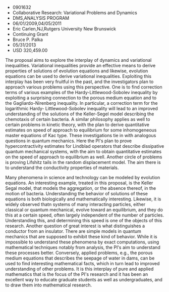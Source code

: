 
* 0901632
* Collaborative Research: Variational Problems and Dynamics
* DMS,ANALYSIS PROGRAM
* 06/01/2009,04/05/2011
* Eric Carlen,NJ,Rutgers University New Brunswick
* Continuing Grant
* Bruce P. Palka
* 05/31/2013
* USD 320,459.00

The proposal aims to explore the interplay of dynamics and variational
inequalities. Variational inequalities provide an effective means to derive
properties of solutions of evolution equations and likewise, evolution equations
can be used to derive variational inequalities. Exploiting this interplay has
been very fruitful in the past, and the investigators plan to approach various
problems using this perspective. One is to find correction terms of various
examples of the Hardy-Littlewood-Sobolev inequality by exploiting a surprising
connection to the porous medium equation and to the Gagliardo-Nirenberg
inequality. In particular, a correction term for the logarithmic Hardy-
Littlewood-Sobolev inequality will lead to an improved understanding of the
solutions of the Keller-Segel model describing the chemotaxis of certain
bacteria. A similar philosophy applies as well to certain problems in kinetic
theory, with the plan to derive quantitative estimates on speed of approach to
equilibrium for some inhomogeneous master equations of Kac type. These
investigations tie in with analogous questions in quantum mechanics. Here the
PI's plan to prove hypercontractivity estimates for Lindblad operators that
describe dissipative quantum mechanical systems, with the aim to obtain
quantitative estimates on the speed of approach to equilibrium as well. Another
circle of problems is proving Lifshitz tails in the random displacement model.
The aim there is to understand the conductivity properties of materials.

Many phenomena in science and technology can be modeled by evolution equations.
An interesting example, treated in this proposal, is the Keller Segal model,
that models the aggregation, or the absence thereof, in the motion of bacteria.
Understanding the behavior of solutions of these equations is both biologically
and mathematically interesting. Likewise, it is widely observed thatn systems of
many interacting particles, either classical or quantum mechanical, evolve
toward an equilibrium, and they do this at a certain speed, often largely
independent of the number of particles. Understanding this, and determining this
speed is one of the objects of this research. Another question of great interest
is what distinguishes a conductor from an insulator. There are simple models in
quantum mechanics that are supposed to exhibit these kind of behavior. While it
is impossible to understand these phenomena by exact computations, using
mathematical techniques notably from analysis, the PI's aim to understand these
processes better. Conversely, applied problems, e.g., the porous medium
equations that describes the seepage of water in dams, can be used to find
interesting mathematical facts, which in turn lead to improved understanding of
other problems. It is this interplay of pure and applied mathematics that is the
focus of the PI's research and it has been an excellent way to educate graduate
students as well as undergraduates, and to draw them into mathematical research.
